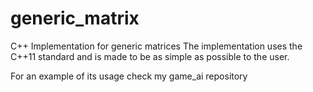 # generic_matrix
C++ Implementation for generic matrices
The implementation uses the C++11 standard and is made to be as simple as possible to the user.

For an example of its usage check my game_ai repository
